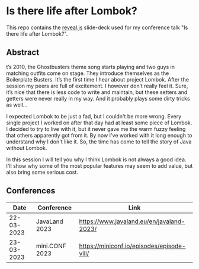 # Is there life after Lombok?

This repo contains the [reveal.js](https://revealjs.com/) slide-deck used for my conference talk "Is there life after Lombok?".

## Abstract
t’s 2010, the Ghostbusters theme song starts playing and two guys in matching outfits come on stage. 
They introduce themselves as the Boilerplate Busters. It’s the first time I hear about project Lombok. 
After the session my peers are full of excitement. I however don’t really feel it. 
Sure, it’s nice that there is less code to write and maintain, but these setters and getters were never really in my way. 
And it probably plays some dirty tricks as well...

I expected Lombok to be just a fad, but I couldn't be more wrong. 
Every single project I worked on after that day had at least some piece of Lombok. 
I decided to try to live with it, but it never gave me the warm fuzzy feeling that others apparently got from it. 
By now I've worked with it long enough to understand why I don't like it.
So, the time has come to tell the story of Java without Lombok.

In this session I will tell you why I think Lombok is not always a good idea. 
I'll show why some of the most popular features may seem to add value, but also bring some serious cost.

## Conferences

| Date       | Conference     | Link                                       |
|------------|----------------|--------------------------------------------|
| 22-03-2023 | JavaLand 2023  | https://www.javaland.eu/en/javaland-2023/  |
| 23-03-2023 | mini.CONF 2023 | https://miniconf.io/episodes/episode-viii/ |